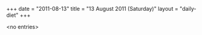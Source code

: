+++
date = "2011-08-13"
title = "13 August 2011 (Saturday)"
layout = "daily-diet"
+++


\<no entries\>

